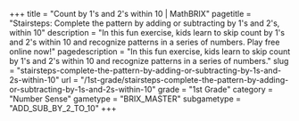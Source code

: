 +++
title = "Count by 1's and 2's within 10 | MathBRIX"
pagetitle = "Stairsteps: Complete the pattern by adding or subtracting by 1's and 2's, within 10"
description = "In this fun exercise, kids learn to skip count by 1's and 2's within 10 and recognize patterns in a series of numbers. Play free online now!"
pagedescription = "In this fun exercise, kids learn to skip count by 1's and 2's within 10 and recognize patterns in a series of numbers."
slug = "stairsteps-complete-the-pattern-by-adding-or-subtracting-by-1s-and-2s-within-10"
url = "/1st-grade/stairsteps-complete-the-pattern-by-adding-or-subtracting-by-1s-and-2s-within-10"
grade = "1st Grade"
category = "Number Sense"
gametype = "BRIX_MASTER"
subgametype = "ADD_SUB_BY_2_TO_10"
+++
